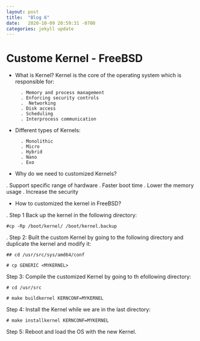 ```yaml
---
layout: post
title:  "Blog 6"
date:   2020-10-09 20:59:31 -0700
categories: jekyll update
---
```



# Custome Kernel - FreeBSD

- What is Kernel?
    Kernel is the core of the operating system which is responsible for:

        . Memory and process management
        . Enforcing security controls
        .  Networking
        . Disk access
        . Scheduling
        . Interprocess communication

- Different types of Kernels:

        . Monolithic
        . Micro
        . Hybrid
        . Nano
        . Exo

- Why do we need to customized Kernels?

. Support specific range of hardware
. Faster boot time
. Lower the memory usage
. Increase the security

- How to customized the kernel in FreeBSD?

. Step 1
    Back up the kernel in the following directory:

`#cp -Rp /boot/kernel/ /boot/kernel.backup`

. Step 2:
    Built the custom Kernel by going to the following directory and duplicate the kernel and modify it:

`## cd /usr/src/sys/amd64/conf`

`# cp GENERIC <MYKERNEL>`

Step 3: 
    Compile the customized Kernel by going to th efollowing directory:

`# cd /usr/src`

`# make buildkernel KERNCONF=MYKERNEL`

Step 4:
    Install the Kernel while we are in the last directory:

`# make installkernel KERNCONF=MYKERNEL`

Step 5:
    Reboot and load the OS with the new Kernel. 
